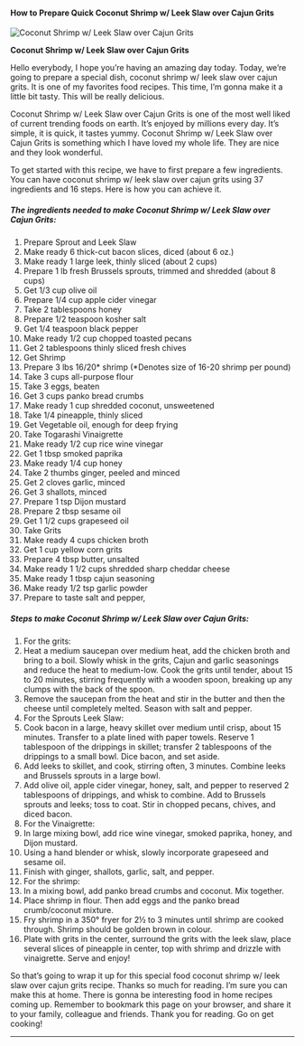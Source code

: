             

#### How to Prepare Quick Coconut Shrimp w/ Leek Slaw over Cajun Grits

![Coconut Shrimp w/ Leek Slaw over Cajun Grits](https://img-global.cpcdn.com/recipes/f2e2bc42f86e9794/751x532cq70/coconut-shrimp-w-leek-slaw-over-cajun-grits-recipe-main-photo.jpg)

**Coconut Shrimp w/ Leek Slaw over Cajun Grits**

Hello everybody, I hope you’re having an amazing day today. Today, we’re going to prepare a special dish, coconut shrimp w/ leek slaw over cajun grits. It is one of my favorites food recipes. This time, I’m gonna make it a little bit tasty. This will be really delicious.

Coconut Shrimp w/ Leek Slaw over Cajun Grits is one of the most well liked of current trending foods on earth. It’s enjoyed by millions every day. It’s simple, it is quick, it tastes yummy. Coconut Shrimp w/ Leek Slaw over Cajun Grits is something which I have loved my whole life. They are nice and they look wonderful.

To get started with this recipe, we have to first prepare a few ingredients. You can have coconut shrimp w/ leek slaw over cajun grits using 37 ingredients and 16 steps. Here is how you can achieve it.

##### The ingredients needed to make Coconut Shrimp w/ Leek Slaw over Cajun Grits:

1.  Prepare Sprout and Leek Slaw
2.  Make ready 6 thick-cut bacon slices, diced (about 6 oz.)
3.  Make ready 1 large leek, thinly sliced (about 2 cups)
4.  Prepare 1 lb fresh Brussels sprouts, trimmed and shredded (about 8 cups)
5.  Get 1/3 cup olive oil
6.  Prepare 1/4 cup apple cider vinegar
7.  Take 2 tablespoons honey
8.  Prepare 1/2 teaspoon kosher salt
9.  Get 1/4 teaspoon black pepper
10.  Make ready 1/2 cup chopped toasted pecans
11.  Get 2 tablespoons thinly sliced fresh chives
12.  Get Shrimp
13.  Prepare 3 lbs 16/20\* shrimp (\*Denotes size of 16-20 shrimp per pound)
14.  Take 3 cups all-purpose flour
15.  Take 3 eggs, beaten
16.  Get 3 cups panko bread crumbs
17.  Make ready 1 cup shredded coconut, unsweetened
18.  Take 1/4 pineapple, thinly sliced
19.  Get Vegetable oil, enough for deep frying
20.  Take Togarashi Vinaigrette
21.  Make ready 1/2 cup rice wine vinegar
22.  Get 1 tbsp smoked paprika
23.  Make ready 1/4 cup honey
24.  Take 2 thumbs ginger, peeled and minced
25.  Get 2 cloves garlic, minced
26.  Get 3 shallots, minced
27.  Prepare 1 tsp Dijon mustard
28.  Prepare 2 tbsp sesame oil
29.  Get 1 1/2 cups grapeseed oil
30.  Take Grits
31.  Make ready 4 cups chicken broth
32.  Get 1 cup yellow corn grits
33.  Prepare 4 tbsp butter, unsalted
34.  Make ready 1 1/2 cups shredded sharp cheddar cheese
35.  Make ready 1 tbsp cajun seasoning
36.  Make ready 1/2 tsp garlic powder
37.  Prepare to taste salt and pepper,

##### Steps to make Coconut Shrimp w/ Leek Slaw over Cajun Grits:

1.  For the grits:
2.  Heat a medium saucepan over medium heat, add the chicken broth and bring to a boil. Slowly whisk in the grits, Cajun and garlic seasonings and reduce the heat to medium-low. Cook the grits until tender, about 15 to 20 minutes, stirring frequently with a wooden spoon, breaking up any clumps with the back of the spoon.
3.  Remove the saucepan from the heat and stir in the butter and then the cheese until completely melted. Season with salt and pepper.
4.  For the Sprouts Leek Slaw:
5.  Cook bacon in a large, heavy skillet over medium until crisp, about 15 minutes. Transfer to a plate lined with paper towels. Reserve 1 tablespoon of the drippings in skillet; transfer 2 tablespoons of the drippings to a small bowl. Dice bacon, and set aside.
6.  Add leeks to skillet, and cook, stirring often, 3 minutes. Combine leeks and Brussels sprouts in a large bowl.
7.  Add olive oil, apple cider vinegar, honey, salt, and pepper to reserved 2 tablespoons of drippings, and whisk to combine. Add to Brussels sprouts and leeks; toss to coat. Stir in chopped pecans, chives, and diced bacon.
8.  For the Vinaigrette:
9.  In large mixing bowl, add rice wine vinegar, smoked paprika, honey, and Dijon mustard.
10.  Using a hand blender or whisk, slowly incorporate grapeseed and sesame oil.
11.  Finish with ginger, shallots, garlic, salt, and pepper.
12.  For the shrimp:
13.  In a mixing bowl, add panko bread crumbs and coconut. Mix together.
14.  Place shrimp in flour. Then add eggs and the panko bread crumb/coconut mixture.
15.  Fry shrimp in a 350° fryer for 2½ to 3 minutes until shrimp are cooked through. Shrimp should be golden brown in colour.
16.  Plate with grits in the center, surround the grits with the leek slaw, place several slices of pineapple in center, top with shrimp and drizzle with vinaigrette. Serve and enjoy!

So that’s going to wrap it up for this special food coconut shrimp w/ leek slaw over cajun grits recipe. Thanks so much for reading. I’m sure you can make this at home. There is gonna be interesting food in home recipes coming up. Remember to bookmark this page on your browser, and share it to your family, colleague and friends. Thank you for reading. Go on get cooking!

* * *